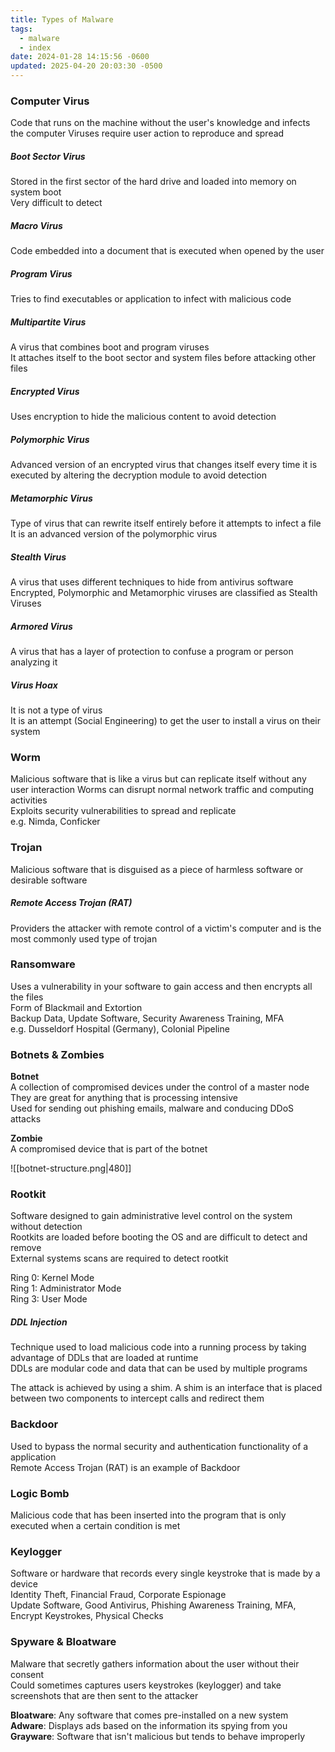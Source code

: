 ```yaml
---
title: Types of Malware
tags:
  - malware
  - index
date: 2024-01-28 14:15:56 -0600
updated: 2025-04-20 20:03:30 -0500
---
```


### Computer Virus
Code that runs on the machine without the user's knowledge and infects the computer
Viruses require user action to reproduce and spread

##### Boot Sector Virus
Stored in the first sector of the hard drive and loaded into memory on system boot  
Very difficult to detect

##### Macro Virus
Code embedded into a document that is executed when opened by the user

##### Program Virus
Tries to find executables or application to infect with malicious code

##### Multipartite Virus
A virus that combines boot and program viruses  
It attaches itself to the boot sector and system files before attacking other files

##### Encrypted Virus
Uses encryption to hide the malicious content to avoid detection

##### Polymorphic Virus
Advanced version of an encrypted virus that changes itself every time it is executed by altering the decryption module to avoid detection

##### Metamorphic Virus
Type of virus that can rewrite itself entirely before it attempts to infect a file  
It is an advanced version of the polymorphic virus

##### Stealth Virus
A virus that uses different techniques to hide from antivirus software  
Encrypted, Polymorphic and Metamorphic viruses are classified as Stealth Viruses

##### Armored Virus
A virus that has a layer of protection to confuse a program or person analyzing it

##### Virus Hoax
It is not a type of virus  
It is an attempt (Social Engineering) to get the user to install a virus on their system

### Worm
Malicious software that is like a virus but can replicate itself without any user interaction 
Worms can disrupt normal network traffic and computing activities  
Exploits security vulnerabilities to spread and replicate  
e.g. Nimda, Conficker

### Trojan
Malicious software that is disguised as a piece of harmless software or desirable software

##### Remote Access Trojan (RAT)
Providers the attacker with remote control of a victim's computer and is the most commonly used type of trojan

### Ransomware
Uses a vulnerability in your software to gain access and then encrypts all the files  
Form of Blackmail and Extortion  
Backup Data, Update Software, Security Awareness Training, MFA  
e.g. Dusseldorf Hospital (Germany), Colonial Pipeline

### Botnets & Zombies

**Botnet**  
A collection of compromised devices under the control of a master node  
They are great for anything that is processing intensive  
Used for sending out phishing emails, malware and conducing DDoS attacks

**Zombie**  
A compromised device that is part of the botnet

![[botnet-structure.png|480]]

### Rootkit
Software designed to gain administrative level control on the system without detection  
Rootkits are loaded before booting the OS and are difficult to detect and remove  
External systems scans are required to detect rootkit

Ring 0: Kernel Mode  
Ring 1: Administrator Mode  
Ring 3: User Mode  

##### DDL Injection
Technique used to load malicious code into a running process by taking advantage of DDLs that are loaded at runtime  
DDLs are modular code and data that can be used by multiple programs  

The attack is achieved by using a shim. A shim is an interface that is placed between two components to intercept calls and redirect them

### Backdoor
Used to bypass the normal security and authentication functionality of a application  
Remote Access Trojan (RAT) is an example of Backdoor

### Logic Bomb
Malicious code that has been inserted into the program that is only executed when a certain condition is met

### Keylogger
Software or hardware that records every single keystroke that is made by a device  
Identity Theft, Financial Fraud, Corporate Espionage  
Update Software, Good Antivirus, Phishing Awareness Training, MFA, Encrypt Keystrokes, Physical Checks

### Spyware & Bloatware
Malware that secretly gathers information about the user without their consent  
Could sometimes captures users keystrokes (keylogger) and take screenshots that are then sent to the attacker

**Bloatware**: Any software that comes pre-installed on a new system    
**Adware**: Displays ads based on the information its spying from you  
**Grayware**: Software that isn't malicious but tends to behave improperly
